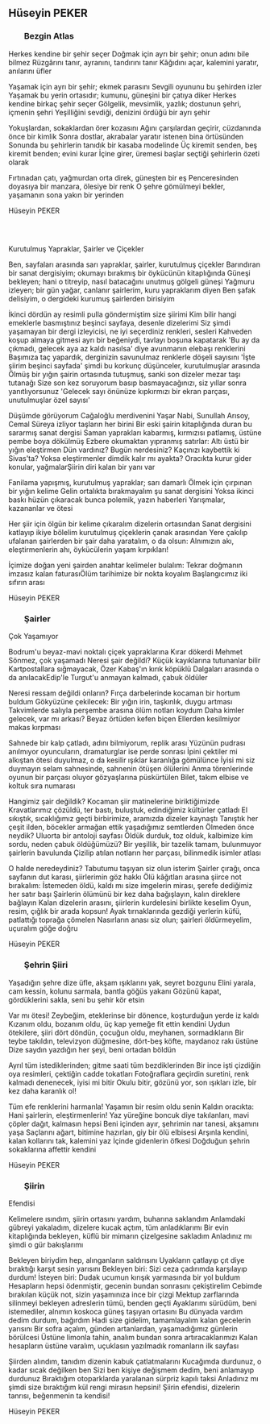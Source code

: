 ## Hüseyin PEKER

###         Bezgin Atlas

Herkes kendine bir şehir seçer
Doğmak için ayrı bir şehir; onun adını bile bilmez
Rüzgârını tanır, ayranını, tandırını tanır
Kâğıdını açar, kalemini yaratır, anılarını üfler

Yaşamak için ayrı bir şehir; ekmek parasını
Sevgili oyununu bu şehirden izler
Yaşamak bu yerin ortasıdır; kumunu, güneşini bir çatıya diker
Herkes kendine birkaç şehir seçer
Gölgelik, mevsimlik, yazlık; dostunun şehri, içmenin şehri
Yeşilliğini sevdiği, denizini ördüğü bir ayrı şehir

Yokuşlardan, sokaklardan örer kozasını
Ağını çarşılardan geçirir, cüzdanında önce bir kimlik
Sonra dostlar, akrabalar yaratır istenen bina örtüsünden
Sonunda bu şehirlerin tanıdık bir kasaba modelinde
Üç kiremit senden, beş kiremit benden; evini kurar
İçine girer, üremesi başlar seçtiği şehirlerin özeti olarak

Fırtınadan çatı, yağmurdan orta direk, güneşten bir eş
Penceresinden doyasıya bir manzara, ölesiye bir renk
O şehre gömülmeyi bekler, yaşamanın sona yakın bir yerinden

Hüseyin PEKER

###        
Kurutulmuş Yapraklar, Şairler ve Çiçekler

Ben, sayfaları arasında sarı yapraklar, şairler, kurutulmuş çiçekler
Barındıran bir sanat dergisiyim; okumayı bırakmış bir öykücünün kitaplığında
Güneşi bekleyen; hani o titreyip, nasıl batacağını unutmuş gölgeli güneşi
Yağmuru izleyen; bir gün yağar, canlanır şairlerim, kuru yapraklarım diyen
Ben şafak delisiyim, o dergideki kurumuş şairlerden birisiyim

İkinci dördün ay resimli pulla göndermiştim size şiirimi
Kim bilir hangi emeklerle basmıştınız beşinci sayfaya, desenle dizelerimi
Siz şimdi yaşamayan bir dergi izleyicisi, ne iyi seçerdiniz renkleri, sesleri
Kahveden koşup almaya gitmesi ayrı bir beğeniydi, tavlayı boşuna kapatarak
'Bu ay da çıkmadı, gelecek aya az kaldı nasılsa' diye avunmanın elebaşı renklerini
Başımıza taç yapardık, derginizin savunulmaz renklerle döşeli sayısını
'İşte şiirim beşinci sayfada' şimdi bu korkunç düşünceler, kurutulmuşlar arasında
Ölmüş bir yığın şairin ortasında tutuşmuş, sanki son dizeler mezar taşı tutanağı
Size son kez soruyorum basıp basmayacağınızı, siz yıllar sonra yanıtlıyorsunuz
'Gelecek sayı önünüze kıpkırmızı bir ekran parçası, unutulmuşlar özel sayısı'

Düşümde görüyorum Cağaloğlu merdivenini
Yaşar Nabi, Sunullah Arısoy, Cemal Süreya izliyor taşların her birini
Bir eski şairin kitaplığında duran bu sararmış sanat dergisi
Saman yaprakları kabarmış, kırmızısı patlamış, üstüne pembe boya dökülmüş
Ezbere okumaktan yıpranmış satırlar: Altı üstü bir yığın eleştirmen
Dün vardınız? Bugün nerdesiniz? Kaçınızı kaybettik ki Sivas'ta?
Yoksa eleştirmenler dimdik kalır mı ayakta?
Oracıkta kurur gider konular, yağmalarŞiirin diri kalan bir yanı var

Fanilama yapışmış, kurutulmuş yapraklar; sarı damarlı
Ölmek için çırpınan bir yığın kelime
Gelin ortalıkta bırakmayalım şu sanat dergisini
Yoksa ikinci baskı hüzün çıkaracak bunca polemik, yazın haberleri
Yarışmalar, kazananlar ve ötesi

Her şiir için ölgün bir kelime çıkaralım dizelerin ortasından
Sanat dergisini katlayıp ikiye bölelim kurutulmuş çiçeklerin çanak arasından
Yere çakılıp ufalanan şairlerden bir şair daha yaratalım, o da olsun:
Alnımızın akı, eleştirmenlerin ahı, öykücülerin yaşam kırpıkları!

İçimize doğan yeni şairden anahtar kelimeler bulalım:
Tekrar doğmanın imzasız kalan faturasıÖlüm tarihimize bir nokta koyalım
Başlangıcımız iki sıfırın arası

Hüseyin PEKER

###         Şairler
Çok Yaşamıyor

Bodrum'u beyaz-mavi noktalı çiçek yapraklarına
Kırar dökerdi Mehmet Sönmez, çok yaşamadı
Neresi şair değildi? Küçük kayıklarına tutunanlar bilir
Kartpostallara sığmayacak, Özer Kabaş'ın kırık köpüklü
Dalgaları arasında o da anılacakEdip'le Turgut'u anmayan kalmadı, çabuk öldüler

Neresi ressam değildi onların? Fırça darbelerinde kocaman bir hortum buldum
Gökyüzüne çekilecek: Bir yığın irin, taşkınlık, duygu artması
Takvimlerde salıyla perşembe arasına ölüm notları koydum
Daha kimler gelecek, var mı arkası? Beyaz örtüden kefen biçen
Ellerden kesilmiyor makas kırpması

Sahnede bir kalp çatladı, adını bilmiyorum, replik arası
Yüzünün pudrası anılmıyor oyuncuların, dramaturglar ise perde sonrası
İpini çektiler mi alkıştan ötesi duyulmaz, o da kesilir ışıklar karanlığa gömülünce
İyisi mi siz duymayın selam sahnesinde, sahnenin ötüşen ölülerini
Anma törenlerinde oyunun bir parçası oluyor gözyaşlarına püskürtülen
Bilet, takım elbise ve koltuk sıra numarası

Hangimiz şair değildik? Kocaman şiir matinelerine biriktiğimizde
Kravatlarımız çözüldü, ter bastı, buluştuk, edindiğimiz kültürler çatladı
El sıkıştık, sıcaklığımız geçti birbirimize, aramızda dizeler kaynaştı
Tanıştık her çeşit ilden, böcekler armağan ettik yaşadığımız semtlerden
Ölmeden önce neydik? Uluorta bir antoloji sayfası
Öldük durduk, toz olduk, kalbimize kim sordu, neden çabuk öldüğümüzü?
Bir yeşillik, bir tazelik tamam, bulunmuyor şairlerin bavulunda
Çizilip atılan notların her parçası, bilinmedik isimler atlası

O halde neredeydiniz? Tabutumu taşıyan siz olun isterim
Şairler çırağı, onca sayfanın dut karası, şiirlerimin göz hakkı
Ölü kâğıtları arasına şiirce not bırakalım:
İstemeden öldü, kaldı mı size imgelerin mirası, şerefe dediğimiz her satır başı
Şairlerin ölümünü bir kez daha bağışlayın, kalın direklere bağlayın
Kalan dizelerin arasını, şiirlerin kurdelesini birlikte keselim
Oyun, resim, çığlık bir arada kopsun!
Ayak tırnaklarında gezdiği yerlerin küfü, patlattığı toprağa çömelen
Nasırların anası siz olun; şairleri öldürmeyelim, uçuralım göğe doğru

Hüseyin PEKER

###         Şehrin Şiiri

Yaşadığın şehre dize üfle, akşam ışıklarını yak, seyret bozgunu
Elini yarala, cam kessin, kolunu sarmala, bantla göğüs yakanı
Gözünü kapat, gördüklerini sakla, seni bu şehir kör etsin

Var mı ötesi! Zeybeğim, eteklerinse bir dönence, koşturduğun yerde iz kaldı
Kızanım oldu, bozanım oldu, üç kap yemeğe fit ettin kendini
Uydun ötekilere, şiiri dört döndün, çocuğun oldu, meyhanen, sormadıkların
Bir teybe takıldın, televizyon düğmesine, dört-beş köfte, maydanoz rakı üstüne
Dize saydın yazdığın her şeyi, beni ortadan böldün

Ayrıl tüm istediklerinden; gitme saati tüm bezdiklerinden
Bir ince işti çizdiğin oya resimleri, çektiğin cadde tokatları
Fotoğraflara geçirdin suretini, renk kalmadı denenecek, iyisi mi bitir
Okulu bitir, gözünü yor, son ışıkları izle, bir kez daha karanlık ol!

Tüm efe renklerini harmanla! Yaşamın bir resim oldu senin
Kaldın oracıkta: Hani şairlerin, eleştirmenlerin!
Yaz yüreğine boncuk diye takılanları, mavi çöpler dağıt, kalmasın hepsi
Beni içinden ayır, şehrimin nar tanesi, akşamını yaşa
Saçlarını ağart, bitimine hazırlan, giy bir ölü elbisesi
Arşınla kendini, kalan kollarını tak, kalemini yaz
İçinde gidenlerin öfkesi
Doğduğun şehrin sokaklarına affettir kendini

Hüseyin PEKER

###         Şiirin
Efendisi

Kelimelere ısındım, şiirin ortasını yardım, buharına saklandım
Anlamdaki gübreyi yakaladım, dizelere kucak açtım, tüm anladıklarımı
Bir evin kitaplığında bekleyen, küflü bir mimarın çizelgesine sakladım
Anladınız mı şimdi o gür bakışlarımı

Bekleyen biriydim hep, alınganların saldırısını
Uyakların çatlayıp çıt diye bıraktığı karşıt sesin yarısını
Bekleyen biri: Sizi ceza çadırımda karşılayıp durdum!
İsteyen biri: Dudak ucumun kırışık yarmasında bir yol buldum
Hesapların hepsi ödenmiştir, gecenin bundan sonrasını çekiştirelim
Cebimde bırakılan küçük not, sizin yaşamınıza ince bir çizgi
Mektup zarflarında silinmeyi bekleyen adreslerin tümü, benden geçti
Ayaklarımı sürüdüm, beni istemediler, alnımın koskoca güneş taşıyan ortasını
Bu dünyada vardım dedim durdum, bağırdım
Hadi size gidelim, tamamlayalım kalan gecelerin yarısını
Bir sofra açalım, günden artanlardan, yaşamadığımız günlerin börülcesi
Üstüne limonla tahin, analım bundan sonra artıracaklarımızı
Kalan hesapların üstüne varalım, uçuklasın yazılmadık romanların ilk sayfası

Şiirden alındım, tanıdım dizenin kabuk çatlatmalarını
Kucağımda durdunuz, o kadar sıcak değilken ben
Sizi ben kişiye değişmem dedim, beni anlamayıp durdunuz
Bıraktığım otoparklarda yaralanan sürpriz kapılı taksi
Anladınız mı şimdi size bıraktığım kül rengi mirasın hepsini!
Şiirin efendisi, dizelerin tanrısı, beğenmenin ta kendisi!

Hüseyin PEKER